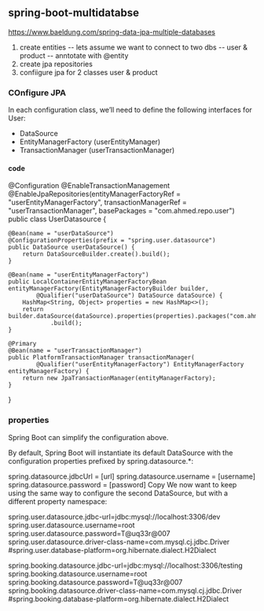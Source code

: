 ## spring-boot-multidatabse

https://www.baeldung.com/spring-data-jpa-multiple-databases

1. create entities
    -- lets assume we want to connect to two dbs
    -- user & product
    -- anntotate with @entity
3. create jpa repositories
4. confiigure jpa for 2 classes user & product


### COnfigure JPA 

In each configuration class, we’ll need to define the following interfaces for User:

  * DataSource
  * EntityManagerFactory (userEntityManager)
  * TransactionManager (userTransactionManager)

#### code
@Configuration
@EnableTransactionManagement
@EnableJpaRepositories(entityManagerFactoryRef = "userEntityManagerFactory", transactionManagerRef = "userTransactionManager", basePackages = "com.ahmed.repo.user")
public class UserDatasource {

	@Bean(name = "userDataSource")
	@ConfigurationProperties(prefix = "spring.user.datasource")
	public DataSource userDataSource() {
		return DataSourceBuilder.create().build();
	}

	@Bean(name = "userEntityManagerFactory")
	public LocalContainerEntityManagerFactoryBean entityManagerFactory(EntityManagerFactoryBuilder builder,
			@Qualifier("userDataSource") DataSource dataSource) {
		HashMap<String, Object> properties = new HashMap<>();
		return builder.dataSource(dataSource).properties(properties).packages("com.ahmed.model.user").persistenceUnit("User")
				.build();
	}

	@Primary
	@Bean(name = "userTransactionManager")
	public PlatformTransactionManager transactionManager(
			@Qualifier("userEntityManagerFactory") EntityManagerFactory entityManagerFactory) {
		return new JpaTransactionManager(entityManagerFactory);
	}
}

### properties 

Spring Boot can simplify the configuration above.

By default, Spring Boot will instantiate its default DataSource with the configuration properties prefixed by spring.datasource.*:

spring.datasource.jdbcUrl = [url]
spring.datasource.username = [username]
spring.datasource.password = [password]
Copy
We now want to keep using the same way to configure the second DataSource, but with a different property namespace:

spring.user.datasource.jdbc-url=jdbc:mysql://localhost:3306/dev
spring.user.datasource.username=root
spring.user.datasource.password=T@uq33r@007
spring.user.datasource.driver-class-name=com.mysql.cj.jdbc.Driver
#spring.user.database-platform=org.hibernate.dialect.H2Dialect

spring.booking.datasource.jdbc-url=jdbc:mysql://localhost:3306/testing
spring.booking.datasource.username=root
spring.booking.datasource.password=T@uq33r@007
spring.booking.datasource.driver-class-name=com.mysql.cj.jdbc.Driver
#spring.booking.database-platform=org.hibernate.dialect.H2Dialect
